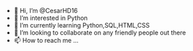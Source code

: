 - 👋 Hi, I’m @CesarHD16
- 👀 I’m interested in Python
- 🌱 I’m currently learning Python,SQL,HTML,CSS
- 💞️ I’m looking to collaborate on any friendly people out there
- 📫 How to reach me ...

<!---
CesarHD16/CesarHD16 is a ✨ special ✨ repository because its `README.md` (this file) appears on your GitHub profile.
You can click the Preview link to take a look at your changes.
--->
